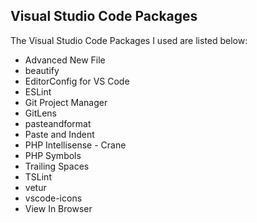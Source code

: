 ## Visual Studio Code Packages

The Visual Studio Code Packages I used are listed below:

- Advanced New File
- beautify
- EditorConfig for VS Code
- ESLint
- Git Project Manager
- GitLens
- pasteandformat
- Paste and Indent
- PHP Intellisense - Crane
- PHP Symbols
- Trailing Spaces
- TSLint
- vetur
- vscode-icons
- View In Browser
